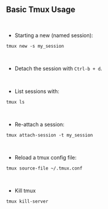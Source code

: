 ## Basic Tmux Usage

<br>

* Starting a new (named session):

```
tmux new -s my_session
```

<br>


* Detach the session with `Ctrl-b + d`.

<br>


* List sessions with:

```
tmux ls
```

<br>


* Re-attach a session:

```
tmux attach-session -t my_session
```

<br>


* Reload a tmux config file:

```
tmux source-file ~/.tmux.conf
```

<br>


* Kill tmux

```
tmux kill-server
```
